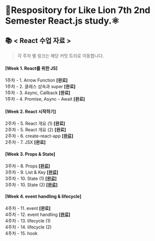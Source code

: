 # 🦁Respository for Like Lion 7th 2nd Semester React.js study.⚛

## 📚 < React 수업 자료 >

> 각 주차 별 링크는 해당 커밋 트리로 이동합니다.

#### [Week 1. React를 위한 JS]<br/>

1주차 - 1. Arrow Function **[완료]**<br/>
1주차 - 2. 클래스 상속과 super **[완료]**<br/>
1주차 - 3. Async, Callback **[완료]**<br/>
1주차 - 4. Promise, Async - Await **[완료]**<br/>

#### [Week 2. React 시작하기]<br/>

2주차 - 5. React 개요 (1) **[완료]**<br/>
2주차 - 5. React 개요 (2) **[완료]**<br/>
2주차 - 6. create-react-app [**[완료]**](https://github.com/CaesiumY/Like-Lion-7th-React/tree/9b77a8cf46fd64ef38252a9b2f92fe1f8ad36e6a) <br/>
2주차 - 7. JSX **[완료]** <br/>

#### [Week 3. Props & State]<br/>

3주차 - 8. Props [**[완료]**](https://github.com/CaesiumY/Like-Lion-7th-React/tree/31798a5388f67b0c8fbeb7877545269f25c34dbc)<br/>
3주차 - 9. List & Key [**[완료]**](https://github.com/CaesiumY/Like-Lion-7th-React/tree/4650b1aa2ab337ae4e63404c5b9d40fc7149b19d)<br/>
3주차 - 10. State (1) [**[완료]**](https://github.com/CaesiumY/Like-Lion-7th-React/tree/026ad605dc9ff8c52f13f104fd76ee5fd8eb7662) <br/>
3주차 - 10. State (2) [**[완료]**](https://github.com/CaesiumY/Like-Lion-7th-React/tree/24e1c27775433cd163c1d4561b65f29d6ece2e3d) <br/>

#### [Week 4. event handling & lifecycle]<br/>

4주차 - 11. event **[완료]**<br/>
4주차 - 12. event handling [**[완료]**](https://github.com/CaesiumY/Like-Lion-7th-React/tree/3d1be18a53fb8b5e08801dd27d7f8b6245114167)<br/>
4주차 - 13. lifecycle (1) <br/>
4주차 - 14. lifecycle (2) <br/>
4주차 - 15. hook <br/>
